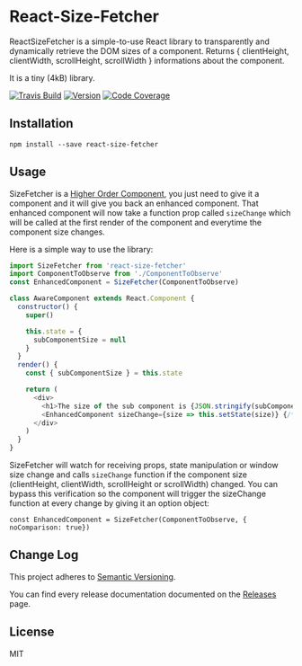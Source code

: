 # React-Size-Fetcher

ReactSizeFetcher is a simple-to-use React library to transparently and dynamically retrieve the DOM sizes of a component.
Returns { clientHeight, clientWidth, scrollHeight, scrollWidth } informations about the component.

It is a tiny (4kB) library.

[![Travis Build](https://img.shields.io/travis/lucmerceron/react-size-fetcher.svg?style=flat-square)](https://travis-ci.org/lucmerceron/react-size-fetcher/) [![Version](https://img.shields.io/npm/v/react-size-fetcher.svg?style=flat-square)](https://github.com/lucmerceron/react-size-fetcher) [![Code Coverage](https://img.shields.io/codecov/c/github/lucmerceron/react-size-fetcher.svg?style=flat-square)](https://codecov.io/gh/lucmerceron/react-size-fetcher)

## Installation

```
npm install --save react-size-fetcher
```

## Usage
SizeFetcher is a [Higher Order Component](https://facebook.github.io/react/docs/higher-order-components.html), you just need to give it a component and it will give you back an enhanced component. That enhanced component will now take a function prop called `sizeChange` which will be called at the first render of the component and everytime the component size changes.

Here is a simple way to use the library:

```javascript
import SizeFetcher from 'react-size-fetcher'
import ComponentToObserve from './ComponentToObserve'
const EnhancedComponent = SizeFetcher(ComponentToObserve)

class AwareComponent extends React.Component {
  constructor() {
    super()

    this.state = {
      subComponentSize = null
    }
  }
  render() {
    const { subComponentSize } = this.state

    return (
      <div>
        <h1>The size of the sub component is {JSON.stringify(subComponentSize, null, 2)</h1>
        <EnhancedComponent sizeChange={size => this.setState(size)} {/* ComponentToObserve usual props */}/>
      </div>
    )
  }
}
```

SizeFetcher will watch for receiving props, state manipulation or window size change and calls `sizeChange` function if the component size (clientHeight, clientWidth, scrollHeight or scrollWidth) changed. You can bypass this verification so the component will trigger the sizeChange function at every change by giving it an option object:
```
const EnhancedComponent = SizeFetcher(ComponentToObserve, { noComparison: true})
```


## Change Log
This project adheres to [Semantic Versioning](http://semver.org/).

You can find every release documentation documented on the [Releases](https://github.com/lucmerceron/react-size-fetcher/releases) page.

## License
MIT